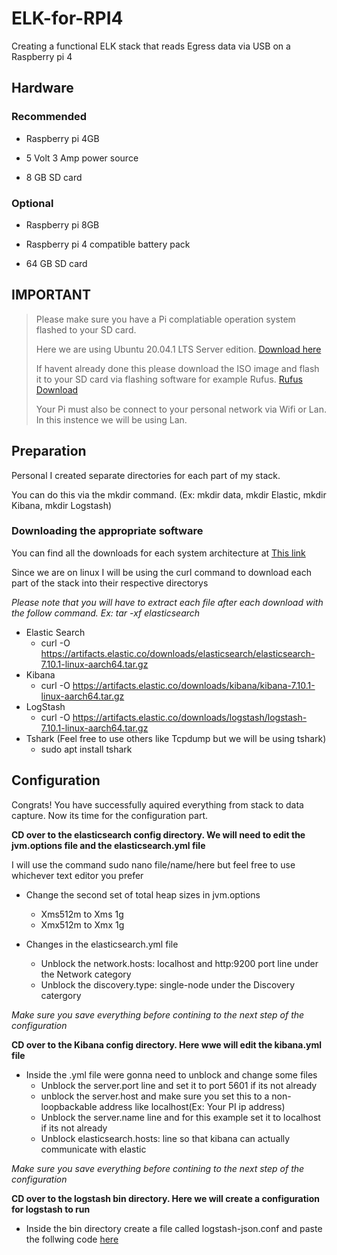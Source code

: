 # ELK-for-RPI4
Creating a functional ELK stack that reads Egress data via USB on a Raspberry pi 4 

## **Hardware**

### Recommended
- Raspberry pi 4GB

- 5 Volt 3 Amp power source 

- 8 GB SD card

### Optional
- Raspberry pi 8GB 

- Raspberry pi 4 compatible battery pack

- 64 GB SD card

## **IMPORTANT**
> Please make sure you have a Pi complatiable operation system flashed to your SD card.
>
> Here we are using Ubuntu 20.04.1 LTS Server edition. [Download here](https://ubuntu.com/download/raspberry-pi)
>
> If havent already done this please download the ISO image and flash it to your SD card via flashing software for example Rufus. [Rufus Download](https://rufus.ie/)
>
> Your Pi must also be connect to your personal network via Wifi or Lan. In this instence we will be using Lan.



## **Preparation**
Personal I created separate directories for each part of my stack.

You can do this via the mkdir command. (Ex: mkdir data, mkdir Elastic, mkdir Kibana, mkdir Logstash)

### Downloading the appropriate software 
You can find all the downloads for each system architecture at [This link](https://www.elastic.co/downloads/)

Since we are on linux I will be using the curl command to download each part of the stack into their respective directorys 

 *Please note that you will have to extract each file after each download with the follow command. Ex: tar -xf elasticsearch*

- Elastic Search
  - curl -O https://artifacts.elastic.co/downloads/elasticsearch/elasticsearch-7.10.1-linux-aarch64.tar.gz
- Kibana 
  - curl -O https://artifacts.elastic.co/downloads/kibana/kibana-7.10.1-linux-aarch64.tar.gz
- LogStash 
  - curl -O https://artifacts.elastic.co/downloads/logstash/logstash-7.10.1-linux-aarch64.tar.gz
- Tshark (Feel free to use others like Tcpdump but we will be using tshark)
  - sudo apt install tshark
  
## **Configuration**
Congrats! You have successfully aquired everything from stack to data capture. Now its time for the configuration part.


**CD over to the elasticsearch config directory. We will need to edit the jvm.options file and the elasticsearch.yml file** 


I will use the command sudo nano file/name/here but feel free to use whichever text editor you prefer 

- Change the second set of total heap sizes in jvm.options 
  - Xms512m to Xms 1g
  - Xmx512m to Xmx 1g

- Changes in the elasticsearch.yml file
  - Unblock the network.hosts: localhost and http:9200 port line under the Network category 
  - Unblock the discovery.type: single-node under the Discovery catergory 


*Make sure you save everything before contining to the next step of the configuration*


**CD over to the Kibana config directory. Here wwe will edit the kibana.yml file**  
  
  
- Inside the .yml file were gonna need to unblock and change some files
  - Unblock the server.port line and set it to port 5601 if its not already
  - unblock the server.host and make sure you set this to a non-loopbackable address like localhost(Ex: Your PI ip address)
  - Unblock the server.name line and for this example set it to localhost if its not already
  - Unblock elasticsearch.hosts: line so that kibana can actually communicate with elastic


  
*Make sure you save everything before contining to the next step of the configuration*


**CD over to the logstash bin directory. Here we will create a configuration for logstash to run**
  
  
- Inside the bin directory create a file called logstash-json.conf and paste the follwing code [here](https://github.com/Asimion-2/ELK-for-RPI4/blob/main/logstash-json)




